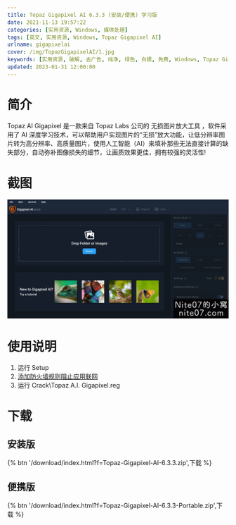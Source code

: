 ```yaml
---
title: Topaz Gigapixel AI 6.3.3 (安装/便携) 学习版
date: 2021-11-13 19:57:22
categories: [实用资源, Windows, 媒体处理]
tags: [英文, 实用资源, Windows, Topaz Gigapixel AI]
urlname: gigapixelai
cover: /img/TopazGigapixelAI/1.jpg
keywords: [实用资源, 破解, 去广告, 纯净, 绿色, 白嫖, 免费, Windows, Topaz Gigapixel AI]
updated: 2023-01-31 12:00:00
---
```


# 简介

Topaz AI Gigapixel 是一款来自 Topaz Labs 公司的 无损图片放大工具 ，软件采用了 AI 深度学习技术，可以帮助用户实现图片的“无损”放大功能，让低分辨率图片转为高分辨率、高质量图片，使用人工智能（AI）来填补那些无法直接计算的缺失部分，自动弥补图像损失的细节，让画质效果更佳，拥有较强的灵活性!

# 截图

![](/img/TopazGigapixelAI/2.jpg)

# 使用说明

1. 运行 Setup
2. [添加防火墙规则阻止应用联网](https://zhuanlan.zhihu.com/p/101229765)
3. 运行 Crack\Topaz A.I. Gigapixel.reg

# 下载

## 安装版

{% btn '/download/index.html?f=Topaz-Gigapixel-AI-6.3.3.zip',下载 %}

## 便携版

{% btn '/download/index.html?f=Topaz-Gigapixel-AI-6.3.3-Portable.zip',下载 %}
